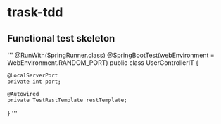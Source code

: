 # trask-tdd

## Functional test skeleton
'''
@RunWith(SpringRunner.class)
@SpringBootTest(webEnvironment = WebEnvironment.RANDOM_PORT)
public class UserControllerIT {

	@LocalServerPort
    private int port;
	
	@Autowired
    private TestRestTemplate restTemplate;
	
}
'''
